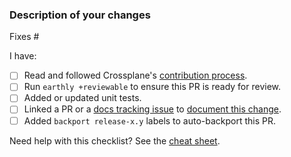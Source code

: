 <!--
Thank you for helping to improve Crossplane! Please read the contribution docs
(linked below) if this is your first Crossplane pull request.
-->

### Description of your changes

<!--
Briefly describe what this pull request does, and how it is covered by tests.
Be proactive - direct your reviewers' attention to anything that needs special
consideration.

We love pull requests that fix an open issue. If yours does, use the below line
to indicate which issue it fixes, for example "Fixes #500".
-->

Fixes # 

I have: <!--You MUST either [x] check or [ ] ~strike through~ every item.-->

- [ ] Read and followed Crossplane's [contribution process].
- [ ] Run `earthly +reviewable` to ensure this PR is ready for review.
- [ ] Added or updated unit tests.
- [ ] Linked a PR or a [docs tracking issue] to [document this change].
- [ ] Added `backport release-x.y` labels to auto-backport this PR.

Need help with this checklist? See the [cheat sheet].

[contribution process]: https://github.com/crossplane/crossplane/tree/master/contributing
[docs tracking issue]: https://github.com/crossplane/docs/issues/new
[document this change]: https://docs.crossplane.io/contribute/contribute
[cheat sheet]: https://github.com/crossplane/crossplane/tree/master/contributing#checklist-cheat-sheet
